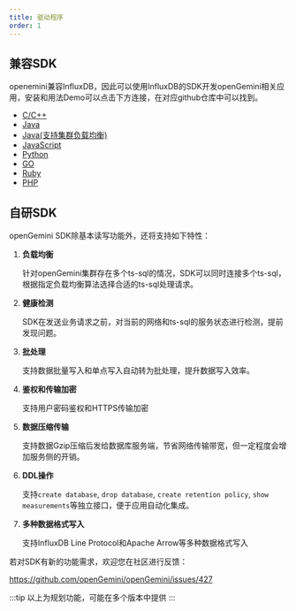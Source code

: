 ```yaml
---
title: 驱动程序
order: 1
---
```


## 兼容SDK

openemini兼容InfluxDB，因此可以使用InfluxDB的SDK开发openGemini相关应用，安装和用法Demo可以点击下方连接，在对应github仓库中可以找到。  
- [C/C++](https://github.com/openGemini/openGemini/blob/main)
- [Java](https://github.com/influxdata/influxdb-java)
- [Java(支持集群负载均衡)](https://github.com/xiangyu5632/influxdb-java)
- [JavaScript](https://github.com/node-influx/node-influx)
- [Python](https://github.com/influxdata/influxdb-python)
- [GO](https://github.com/influxdata/influxdb1-client)
- [Ruby](https://github.com/influxdata/influxdb-ruby)
- [PHP](https://github.com/influxdata/influxdb-php)

## 自研SDK

openGemini SDK除基本读写功能外，还将支持如下特性：

1. **负载均衡**

   针对openGemini集群存在多个ts-sql的情况，SDK可以同时连接多个ts-sql，根据指定负载均衡算法选择合适的ts-sql处理请求。

2. **健康检测**

   SDK在发送业务请求之前，对当前的网络和ts-sql的服务状态进行检测，提前发现问题。

3. **批处理**

   支持数据批量写入和单点写入自动转为批处理，提升数据写入效率。

4. **鉴权和传输加密**

   支持用户密码鉴权和HTTPS传输加密

5. **数据压缩传输**

   支持数据Gzip压缩后发给数据库服务端，节省网络传输带宽，但一定程度会增加服务侧的开销。

6. **DDL操作**

   支持`create database`, `drop database`, `create retention policy`, `show measurements`等独立接口，便于应用自动化集成。

7. **多种数据格式写入**

   支持InfluxDB Line Protocol和Apache Arrow等多种数据格式写入

若对SDK有新的功能需求，欢迎您在社区进行反馈：

https://github.com/openGemini/openGemini/issues/427



:::tip
以上为规划功能，可能在多个版本中提供
:::
